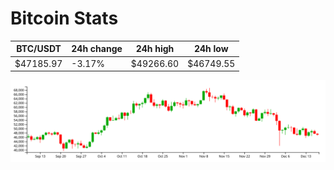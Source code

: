 # Bitcoin Stats

BTC/USDT|24h change|24h high|24h low|
|---|---|---|---|
|$47185.97|-3.17%|$49266.60|$46749.55|

<img src="./chart.svg">
